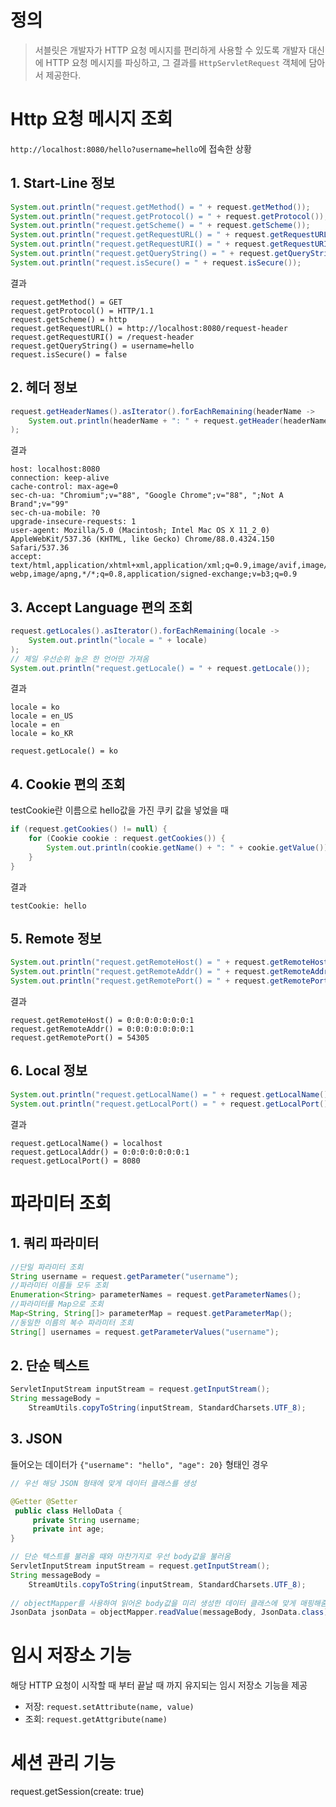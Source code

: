 # 정의
> 서블릿은 개발자가 HTTP 요청 메시지를 편리하게 사용할 수 있도록 개발자 대신에 HTTP 요청 메시지를 파싱하고, 그 결과를 `HttpServletRequest` 객체에 담아서 제공한다.

# Http 요청 메시지 조회

`http://localhost:8080/hello?username=hello`에 접속한 상황
## 1. Start-Line 정보
```java
System.out.println("request.getMethod() = " + request.getMethod());
System.out.println("request.getProtocol() = " + request.getProtocol());
System.out.println("request.getScheme() = " + request.getScheme());
System.out.println("request.getRequestURL() = " + request.getRequestURL());
System.out.println("request.getRequestURI() = " + request.getRequestURI());    
System.out.println("request.getQueryString() = " + request.getQueryString());  
System.out.println("request.isSecure() = " + request.isSecure()); 
```
결과
```console
request.getMethod() = GET
request.getProtocol() = HTTP/1.1
request.getScheme() = http
request.getRequestURL() = http://localhost:8080/request-header
request.getRequestURI() = /request-header
request.getQueryString() = username=hello
request.isSecure() = false
```

## 2. 헤더 정보
```java
request.getHeaderNames().asIterator().forEachRemaining(headerName -> 
	System.out.println(headerName + ": " + request.getHeader(headerName))
);
```
결과
```console
host: localhost:8080
connection: keep-alive
cache-control: max-age=0
sec-ch-ua: "Chromium";v="88", "Google Chrome";v="88", ";Not A Brand";v="99"
sec-ch-ua-mobile: ?0
upgrade-insecure-requests: 1
user-agent: Mozilla/5.0 (Macintosh; Intel Mac OS X 11_2_0) AppleWebKit/537.36 (KHTML, like Gecko) Chrome/88.0.4324.150 Safari/537.36
accept: text/html,application/xhtml+xml,application/xml;q=0.9,image/avif,image/ webp,image/apng,*/*;q=0.8,application/signed-exchange;v=b3;q=0.9
```

## 3. Accept Language 편의 조회
```java
request.getLocales().asIterator().forEachRemaining(locale -> 
	System.out.println("locale = " + locale)
);
// 제일 우선순위 높은 한 언어만 가져옴
System.out.println("request.getLocale() = " + request.getLocale());
```
결과
```console
locale = ko  
locale = en_US  
locale = en
locale = ko_KR

request.getLocale() = ko
```

## 4. Cookie 편의 조회
testCookie란 이름으로 hello값을 가진 쿠키 값을 넣었을 때
```java
if (request.getCookies() != null) {
    for (Cookie cookie : request.getCookies()) {
        System.out.println(cookie.getName() + ": " + cookie.getValue());
	}
}
```
결과
```console
testCookie: hello
```

## 5. Remote 정보
```java
System.out.println("request.getRemoteHost() = " + request.getRemoteHost());
System.out.println("request.getRemoteAddr() = " + request.getRemoteAddr());
System.out.println("request.getRemotePort() = " + request.getRemotePort());
```
결과
```console
request.getRemoteHost() = 0:0:0:0:0:0:0:1 
request.getRemoteAddr() = 0:0:0:0:0:0:0:1 
request.getRemotePort() = 54305
```

## 6. Local 정보
```java
System.out.println("request.getLocalName() = " + request.getLocalName()); System.out.println("request.getLocalAddr() = " + request.getLocalAddr());
System.out.println("request.getLocalPort() = " + request.getLocalPort());
```
결과
```console
request.getLocalName() = localhost
request.getLocalAddr() = 0:0:0:0:0:0:0:1
request.getLocalPort() = 8080
```

# 파라미터 조회
## 1. 쿼리 파라미터
```java
//단일 파라미터 조회
String username = request.getParameter("username"); 
//파라미터 이름들 모두 조회
Enumeration<String> parameterNames = request.getParameterNames(); 
//파라미터를 Map으로 조회
Map<String, String[]> parameterMap = request.getParameterMap(); 
//동일한 이름의 복수 파라미터 조회
String[] usernames = request.getParameterValues("username"); 
```
## 2. 단순 텍스트
```java
ServletInputStream inputStream = request.getInputStream();
String messageBody = 
	StreamUtils.copyToString(inputStream, StandardCharsets.UTF_8);
```
## 3. JSON
들어오는 데이터가 `{"username": "hello", "age": 20}` 형태인 경우
```java
// 우선 해당 JSON 형태에 맞게 데이터 클래스를 생성

@Getter @Setter
 public class HelloData {
     private String username;
     private int age;
}
```

```java
// 단순 텍스트를 불러올 때와 마찬가지로 우선 body값을 불러옴
ServletInputStream inputStream = request.getInputStream();
String messageBody = 
	StreamUtils.copyToString(inputStream, StandardCharsets.UTF_8);
	
// objectMapper를 사용하여 읽어온 body값을 미리 생성한 데이터 클래스에 맞게 매핑해줌
JsonData jsonData = objectMapper.readValue(messageBody, JsonData.class);
```

# 임시 저장소 기능
해당 HTTP 요청이 시작할 때 부터 끝날 때 까지 유지되는 임시 저장소 기능을 제공
- 저장: `request.setAttribute(name, value)`
- 조회: `request.getAttgribute(name)`

# 세션 관리 기능
request.getSession(create: true)